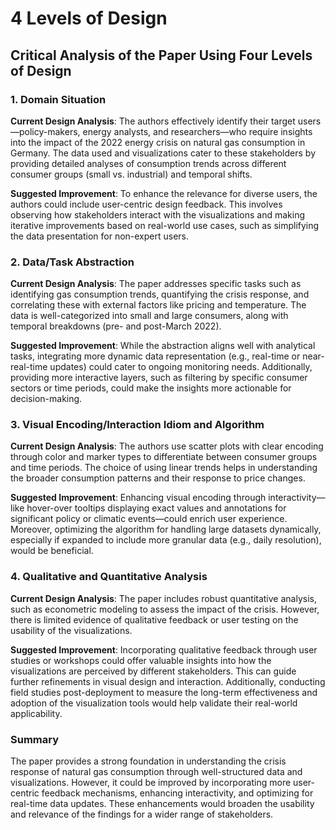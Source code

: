 # 4 Levels of Design

## Critical Analysis of the Paper Using Four Levels of Design

### 1. Domain Situation
**Current Design Analysis**: 
The authors effectively identify their target users—policy-makers, energy analysts, and researchers—who require insights into the impact of the 2022 energy crisis on natural gas consumption in Germany. The data used and visualizations cater to these stakeholders by providing detailed analyses of consumption trends across different consumer groups (small vs. industrial) and temporal shifts.

**Suggested Improvement**:
To enhance the relevance for diverse users, the authors could include user-centric design feedback. This involves observing how stakeholders interact with the visualizations and making iterative improvements based on real-world use cases, such as simplifying the data presentation for non-expert users.

### 2. Data/Task Abstraction
**Current Design Analysis**:
The paper addresses specific tasks such as identifying gas consumption trends, quantifying the crisis response, and correlating these with external factors like pricing and temperature. The data is well-categorized into small and large consumers, along with temporal breakdowns (pre- and post-March 2022).

**Suggested Improvement**:
While the abstraction aligns well with analytical tasks, integrating more dynamic data representation (e.g., real-time or near-real-time updates) could cater to ongoing monitoring needs. Additionally, providing more interactive layers, such as filtering by specific consumer sectors or time periods, could make the insights more actionable for decision-making.

### 3. Visual Encoding/Interaction Idiom and Algorithm
**Current Design Analysis**:
The authors use scatter plots with clear encoding through color and marker types to differentiate between consumer groups and time periods. The choice of using linear trends helps in understanding the broader consumption patterns and their response to price changes.

**Suggested Improvement**:
Enhancing visual encoding through interactivity—like hover-over tooltips displaying exact values and annotations for significant policy or climatic events—could enrich user experience. Moreover, optimizing the algorithm for handling large datasets dynamically, especially if expanded to include more granular data (e.g., daily resolution), would be beneficial.

### 4. Qualitative and Quantitative Analysis
**Current Design Analysis**:
The paper includes robust quantitative analysis, such as econometric modeling to assess the impact of the crisis. However, there is limited evidence of qualitative feedback or user testing on the usability of the visualizations.

**Suggested Improvement**:
Incorporating qualitative feedback through user studies or workshops could offer valuable insights into how the visualizations are perceived by different stakeholders. This can guide further refinements in visual design and interaction. Additionally, conducting field studies post-deployment to measure the long-term effectiveness and adoption of the visualization tools would help validate their real-world applicability.

### Summary
The paper provides a strong foundation in understanding the crisis response of natural gas consumption through well-structured data and visualizations. However, it could be improved by incorporating more user-centric feedback mechanisms, enhancing interactivity, and optimizing for real-time data updates. These enhancements would broaden the usability and relevance of the findings for a wider range of stakeholders.